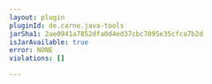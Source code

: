 ```yaml
---
layout: plugin
pluginId: de.carne.java-tools
jarSha1: 2ae0941a7852dfa0d4ed37cbc7095e35cfca7b2d
isJarAvailable: true
error: NONE
violations: []

---
```

